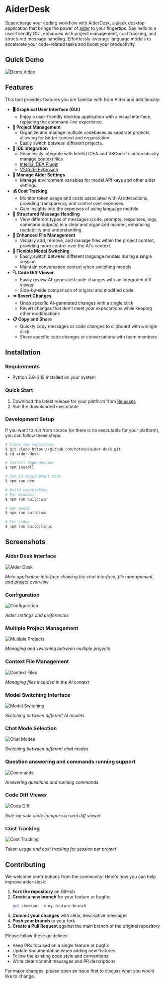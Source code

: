 # AiderDesk

Supercharge your coding workflow with AiderDesk, a sleek desktop application that brings the power of [aider](https://aider.chat) to your fingertips. Say hello to a user-friendly GUI, enhanced with project management, cost tracking, and structured message handling. Effortlessly leverage language models to accelerate your code-related tasks and boost your productivity.

## Quick Demo

[![Demo Video](https://img.youtube.com/vi/9JkUwn9rk2g/0.jpg)](https://www.youtube.com/watch?v=9JkUwn9rk2g)

## Features

This tool provides features you are familiar with from Aider and additionally:

*   **🖥️ Graphical User Interface (GUI)**
    *   Enjoy a user-friendly desktop application with a visual interface, replacing the command-line experience.
*   **📂 Project Management**
    *   Organize and manage multiple codebases as separate projects, allowing for better context and organization.
    *   Easily switch between different projects.
*   **🔌 IDE Integration**
    *   Seamlessly integrate with IntelliJ IDEA and VSCode to automatically manage context files
    *   [IntelliJ IDEA Plugin](https://github.com/hotovo/aider-desk-connector-intellij-plugin)
    *   [VSCode Extension](https://github.com/hotovo/aider-desk-connector-vscode-extension)
*   **🔑 Manage Aider Settings**
    *   Manage environment variables for model API keys and other aider settings
*   **💰 Cost Tracking**
    *   Monitor token usage and costs associated with AI interactions, providing transparency and control over expenses.
    *   Gain insights into the expenses of using language models.
*   **📨 Structured Message Handling**
    *   View different types of messages (code, prompts, responses, logs, command outputs) in a clear and organized manner, enhancing readability and understanding.
*   **📄 Enhanced File Management**
    *   Visually add, remove, and manage files within the project context, providing more control over the AI's context.
*   **🔄 Flexible Model Switching**
    *   Easily switch between different language models during a single session
    *   Maintain conversation context when switching models
*   **🔍 Code Diff Viewer**
    *   Easily review AI-generated code changes with an integrated diff viewer
    *   Side-by-side comparison of original and modified code
*   **⏪ Revert Changes**
    *   Undo specific AI-generated changes with a single click
    *   Revert changes that don't meet your expectations while keeping other modifications
*   **📋 Copy and Share**
    *   Quickly copy messages or code changes to clipboard with a single click
    *   Share specific code changes or conversations with team members

## Installation

### Requirements
- Python 3.9-3.12 installed on your system

### Quick Start
1. Download the latest release for your platform from [Releases](https://github.com/hotovo/aider-desk/releases)
2. Run the downloaded executable

### Development Setup
If you want to run from source (or there is no executable for your platform), you can follow these steps:

```bash
# Clone the repository
$ git clone https://github.com/hotovo/aider-desk.git
$ cd aider-desk

# Install dependencies
$ npm install

# Run in development mode
$ npm run dev

# Build executables
# For Windows
$ npm run build:win

# For macOS
$ npm run build:mac

# For Linux
$ npm run build:linux
```

## Screenshots

### Aider Desk Interface
![Aider Desk](docs/images/aider-desk.png)

*Main application interface showing the chat interface, file management, and project overview*

### Configuration
![Configuration](docs/images/configuration.png)

*Aider settings and preferences*

### Multiple Project Management
![Multiple Projects](docs/images/multiple-projects.png)

*Managing and switching between multiple projects*

### Context File Management
![Context Files](docs/images/contex-files.png)

*Managing files included in the AI context*

### Model Switching Interface
![Model Switching](docs/images/model-switching.png)

*Switching between different AI models*

### Chat Mode Selection
![Chat Modes](docs/images/chat-modes.png)

*Switching between different chat modes*

### Question answering and commands running support
![Commands](docs/images/commands.png)

*Answering questions and running commands*

### Code Diff Viewer
![Code Diff](docs/images/code-diff.png)

*Side-by-side code comparison and diff viewer*

### Cost Tracking
![Cost Tracking](docs/images/cost-tracking.png)

*Token usage and cost tracking for session per project*

## Contributing

We welcome contributions from the community! Here's how you can help improve aider-desk:

1. **Fork the repository** on GitHub
2. **Create a new branch** for your feature or bugfix:
   ```bash
   git checkout -b my-feature-branch
   ```
3. **Commit your changes** with clear, descriptive messages
4. **Push your branch** to your fork
5. **Create a Pull Request** against the main branch of the original repository

Please follow these guidelines:
- Keep PRs focused on a single feature or bugfix
- Update documentation when adding new features
- Follow the existing code style and conventions
- Write clear commit messages and PR descriptions

For major changes, please open an issue first to discuss what you would like to change.
